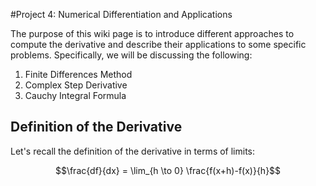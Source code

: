 #Project 4: Numerical Differentiation and Applications 

The purpose of this wiki page is to introduce different approaches to compute the derivative and describe their applications to some specific problems. 
Specifically, we will be discussing the following: 
1. Finite Differences Method 
2. Complex Step Derivative
3. Cauchy Integral Formula 
 
## Definition of the Derivative 
Let's recall the definition of the derivative in terms of limits: 

$$\frac{df}{dx} = \lim_{h \to 0} \frac{f(x+h)-f(x)}{h}$$ 





```python

```


```python

```
